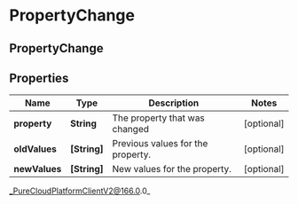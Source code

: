 # PropertyChange

## PropertyChange

## Properties

|Name | Type | Description | Notes|
|------------ | ------------- | ------------- | -------------|
| **property** | **String** | The property that was changed | [optional] |
| **oldValues** | **[String]** | Previous values for the property. | [optional] |
| **newValues** | **[String]** | New values for the property. | [optional] |



_PureCloudPlatformClientV2@166.0.0_
